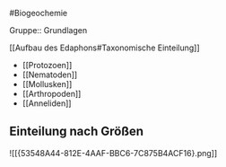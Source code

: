 #Biogeochemie 

Gruppe:: Grundlagen

[[Aufbau des Edaphons#Taxonomische Einteilung]]

- [[Protozoen]]
- [[Nematoden]]
- [[Mollusken]]
- [[Arthropoden]]
- [[Anneliden]]

## Einteilung nach Größen

![[{53548A44-812E-4AAF-BBC6-7C875B4ACF16}.png]]